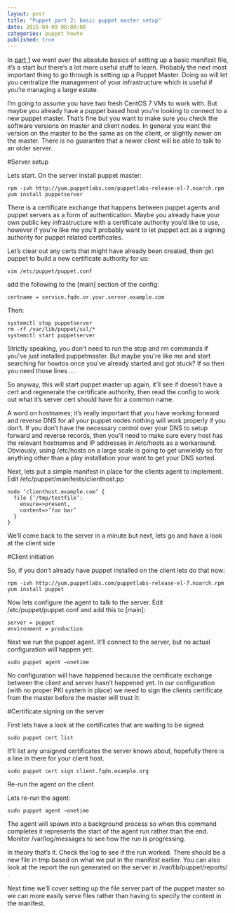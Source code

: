 ```yaml
---
layout: post
title: "Puppet part 2: basic puppet master setup"
date: 2015-09-09 00:00:00
categories: puppet howto
published: true
---
```


In [part 1] we went over the absolute basics of setting up a basic manifest file, it’s a start but there’s a lot more useful stuff to learn. Probably the next most important thing to go through is setting up a Puppet Master. Doing so will let you centralize the management of your infrastructure which is useful if you’re managing a large estate.

I’m going to assume you have two fresh CentOS 7 VMs to work with. But maybe you already have a puppet based host you’re looking to connect to a new puppet master. That’s fine but you want to make sure you check the software versions on master and client nodes. In general you want the version on the master to be the same as on the client, or slightly newer on the master. There is no guarantee that a newer client will be able to talk to an older server.

#Server setup

Lets start. On the server install puppet master:

    rpm -ivh http://yum.puppetlabs.com/puppetlabs-release-el-7.noarch.rpm
    yum install puppetserver

There is a certificate exchange that happens between puppet agents and puppet servers as a form of authentication. Maybe you already have your own  public key infrastructure with a certificate authority you’d like to use, however if you’re like me you’ll probably want to let puppet act as a signing authority for puppet related certificates.

Let’s clear out any certs that might have already been created, then get puppet to build a new certificate authority for us:

    vim /etc/puppet/puppet.conf

add the following to the [main] section of the config:

    certname = service.fqdn.or.your.server.example.com

Then:

    systemctl stop puppetserver
    rm -rf /var/lib/puppet/ssl/*
    systemctl start puppetserver

Strictly speaking, you don't need to run the stop and rm commands if you've just installed puppetmaster. But maybe you're like me and start searching for howtos once you've already started and got stuck? If so then you need those lines ... 

So anyway, this will start puppet master up again, it’ll see if doesn’t have a cert and regenerate the certificate authority, then read the config to work out what it’s server cert should have for a common name.

A word on hostnames; it’s really important that you have working  forward and reverse DNS for all your puppet nodes nothing will work properly if you don’t. If you don’t have the necessary control over your DNS to setup forward and reverse records, then you’ll need to make sure every host has the relevant hostnames and IP addresses in /etc/hosts as a workaround. Obviously, using /etc/hosts on a large scale is going to get unwieldy so for anything other than a play installation your want to get your DNS sorted.

Next, lets put a simple manifest in place for the clients agent to implement. Edit /etc/puppet/manifests/clienthost.pp

    node ‘clienthost.example.com’ {
      file {‘/tmp/testfile’:
        ensure=>present,
        content=>’foo bar’
      }
    }

We’ll come back to the server in a minute but next, lets go and have a look at the client side

#Client initiation

So, if you don’t already have puppet installed on the client lets do that now:

    rpm -ivh http://yum.puppetlabs.com/puppetlabs-release-el-7.noarch.rpm
    yum install puppet

Now lets configure the agent to talk to the server. Edit /etc/puppet/puppet.conf and add this to [main]:

    server = puppet
    environment = production

Next we run the puppet agent. It’ll connect to the server, but no actual configuration will happen yet:

    sudo puppet agent –onetime

No configuration will have happened because the certificate exchange between the client and server hasn’t happened yet. In our configuration (with no proper PKI system in place) we need to sign the clients certificate from the master before the master will trust it:

#Certificate signing on the server

First lets have a look at the certificates that are waiting to be signed:

    sudo puppet cert list

It’ll list any unsigned certificates the server knows about, hopefully there is a line in there for your client host.

    sudo puppet cert sign client.fqdn.example.org

Re-run the agent on the client

Lets re-run the agent:

    sudo puppet agent –onetime

The agent will spawn into a background process so when this command completes it represents the start of the agent run rather than the end. Monitor /var/log/messages to see how the run is progressing.

In theory that’s it. Check the log to see if the run worked. There should be a new file in tmp based on what we put in the manifest earlier. You can also look at the report the run generated on the server in /var/lib/puppet/reports/ .

Next time we’ll cover setting up the file server part of the puppet master so we can more easily serve files rather than having to specify the content in the manifest.

[part 1]: /puppet/howto/2015/08/06/puppet-part1-getting-started.html
